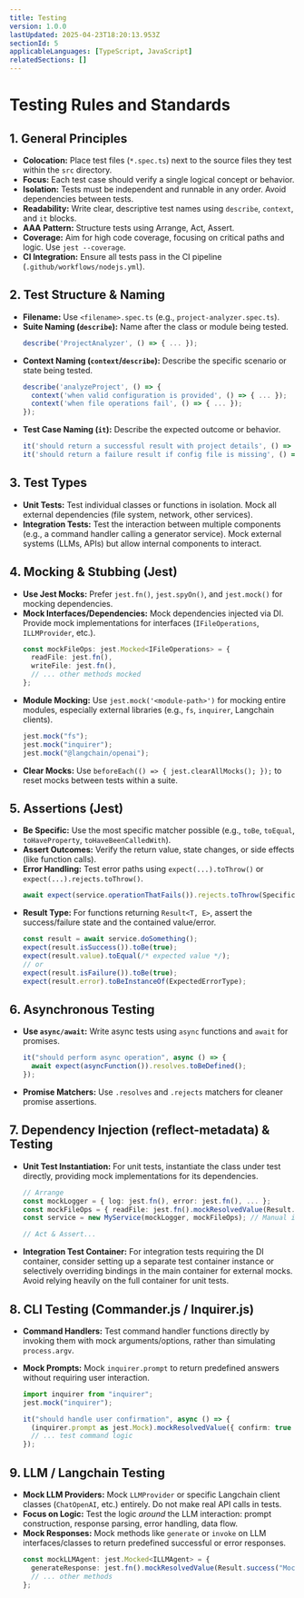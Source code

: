 ```yaml
---
title: Testing
version: 1.0.0
lastUpdated: 2025-04-23T18:20:13.953Z
sectionId: 5
applicableLanguages: [TypeScript, JavaScript]
relatedSections: []
---
```


# Testing Rules and Standards

## 1. General Principles

- **Colocation:** Place test files (`*.spec.ts`) next to the source files they test within the `src` directory.
- **Focus:** Each test case should verify a single logical concept or behavior.
- **Isolation:** Tests must be independent and runnable in any order. Avoid dependencies between tests.
- **Readability:** Write clear, descriptive test names using `describe`, `context`, and `it` blocks.
- **AAA Pattern:** Structure tests using Arrange, Act, Assert.
- **Coverage:** Aim for high code coverage, focusing on critical paths and logic. Use `jest --coverage`.
- **CI Integration:** Ensure all tests pass in the CI pipeline (`.github/workflows/nodejs.yml`).

## 2. Test Structure & Naming

- **Filename:** Use `<filename>.spec.ts` (e.g., `project-analyzer.spec.ts`).
- **Suite Naming (`describe`):** Name after the class or module being tested.
  ```typescript
  describe('ProjectAnalyzer', () => { ... });
  ```
- **Context Naming (`context`/`describe`):** Describe the specific scenario or state being tested.
  ```typescript
  describe('analyzeProject', () => {
    context('when valid configuration is provided', () => { ... });
    context('when file operations fail', () => { ... });
  });
  ```
- **Test Case Naming (`it`):** Describe the expected outcome or behavior.
  ```typescript
  it('should return a successful result with project details', () => { ... });
  it('should return a failure result if config file is missing', () => { ... });
  ```

## 3. Test Types

- **Unit Tests:** Test individual classes or functions in isolation. Mock all external dependencies (file system, network, other services).
- **Integration Tests:** Test the interaction between multiple components (e.g., a command handler calling a generator service). Mock external systems (LLMs, APIs) but allow internal components to interact.

## 4. Mocking & Stubbing (Jest)

- **Use Jest Mocks:** Prefer `jest.fn()`, `jest.spyOn()`, and `jest.mock()` for mocking dependencies.
- **Mock Interfaces/Dependencies:** Mock dependencies injected via DI. Provide mock implementations for interfaces (`IFileOperations`, `ILLMProvider`, etc.).
  ```typescript
  const mockFileOps: jest.Mocked<IFileOperations> = {
    readFile: jest.fn(),
    writeFile: jest.fn(),
    // ... other methods mocked
  };
  ```
- **Module Mocking:** Use `jest.mock('<module-path>')` for mocking entire modules, especially external libraries (e.g., `fs`, `inquirer`, Langchain clients).
  ```typescript
  jest.mock("fs");
  jest.mock("inquirer");
  jest.mock("@langchain/openai");
  ```
- **Clear Mocks:** Use `beforeEach(() => { jest.clearAllMocks(); });` to reset mocks between tests within a suite.

## 5. Assertions (Jest)

- **Be Specific:** Use the most specific matcher possible (e.g., `toBe`, `toEqual`, `toHaveProperty`, `toHaveBeenCalledWith`).
- **Assert Outcomes:** Verify the return value, state changes, or side effects (like function calls).
- **Error Handling:** Test error paths using `expect(...).toThrow()` or `expect(...).rejects.toThrow()`.
  ```typescript
  await expect(service.operationThatFails()).rejects.toThrow(SpecificError);
  ```
- **Result Type:** For functions returning `Result<T, E>`, assert the success/failure state and the contained value/error.
  ```typescript
  const result = await service.doSomething();
  expect(result.isSuccess()).toBe(true);
  expect(result.value).toEqual(/* expected value */);
  // or
  expect(result.isFailure()).toBe(true);
  expect(result.error).toBeInstanceOf(ExpectedErrorType);
  ```

## 6. Asynchronous Testing

- **Use `async/await`:** Write async tests using `async` functions and `await` for promises.
  ```typescript
  it("should perform async operation", async () => {
    await expect(asyncFunction()).resolves.toBeDefined();
  });
  ```
- **Promise Matchers:** Use `.resolves` and `.rejects` matchers for cleaner promise assertions.

## 7. Dependency Injection (reflect-metadata) & Testing

- **Unit Test Instantiation:** For unit tests, instantiate the class under test directly, providing mock implementations for its dependencies.

  ```typescript
  // Arrange
  const mockLogger = { log: jest.fn(), error: jest.fn(), ... };
  const mockFileOps = { readFile: jest.fn().mockResolvedValue(Result.success('content')) };
  const service = new MyService(mockLogger, mockFileOps); // Manual injection

  // Act & Assert...
  ```

- **Integration Test Container:** For integration tests requiring the DI container, consider setting up a separate test container instance or selectively overriding bindings in the main container for external mocks. Avoid relying heavily on the full container for unit tests.

## 8. CLI Testing (Commander.js / Inquirer.js)

- **Command Handlers:** Test command handler functions directly by invoking them with mock arguments/options, rather than simulating `process.argv`.
- **Mock Prompts:** Mock `inquirer.prompt` to return predefined answers without requiring user interaction.

  ```typescript
  import inquirer from "inquirer";
  jest.mock("inquirer");

  it("should handle user confirmation", async () => {
    (inquirer.prompt as jest.Mock).mockResolvedValue({ confirm: true });
    // ... test command logic
  });
  ```

## 9. LLM / Langchain Testing

- **Mock LLM Providers:** Mock `LLMProvider` or specific Langchain client classes (`ChatOpenAI`, etc.) entirely. Do not make real API calls in tests.
- **Focus on Logic:** Test the logic _around_ the LLM interaction: prompt construction, response parsing, error handling, data flow.
- **Mock Responses:** Mock methods like `generate` or `invoke` on LLM interfaces/classes to return predefined successful or error responses.
  ```typescript
  const mockLLMAgent: jest.Mocked<ILLMAgent> = {
    generateResponse: jest.fn().mockResolvedValue(Result.success("Mocked LLM response")),
    // ... other methods
  };
  ```
